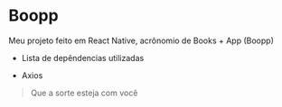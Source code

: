 # Boopp

Meu projeto feito em React Native, acrônomio de Books + App (Boopp)

- Lista de depêndencias utilizadas
* Axios

> Que a sorte esteja com você
